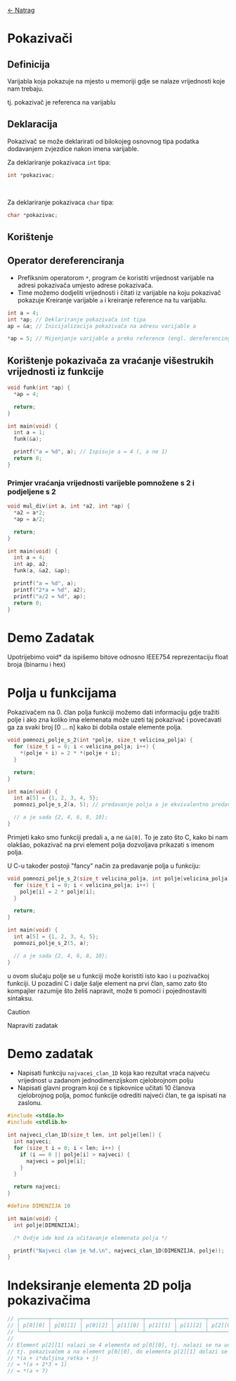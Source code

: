 [← Natrag](..)

# Pokazivači

## Definicija
Varijabla koja pokazuje na mjesto u memoriji gdje se nalaze vrijednosti koje nam trebaju.

tj. pokazivač je referenca na varijablu

## Deklaracija
Pokazivač se može deklarirati od bilokojeg osnovnog tipa podatka dodavanjem zvjezdice nakon imena varijable.

Za deklariranje pokazivaca `int` tipa:
```c
int *pokazivac;
```
<br>

Za deklariranje pokazivaca `char` tipa:
```c
char *pokazivac;
```


## Korištenje

## Operator dereferenciranja
- Prefiksnim operatorom `*`, program će koristiti vrijednost varijable na adresi pokazivača umjesto adrese pokazivača.
- Time možemo dodjeliti vrijednosti i čitati iz varijable na koju pokazivač pokazuje
Kreiranje varijable `a` i kreiranje reference na tu varijablu.


```c
int a = 4;
int *ap; // Deklariranje pokazivača int tipa
ap = &a; // Inicijalizacija pokazivača na adresu varijable a

*ap = 5; // Mijenjanje varijable a preko reference (engl. dereferencing)
```

## Korištenje pokazivača za vraćanje višestrukih vrijednosti iz funkcije

```c
void funk(int *ap) {
  *ap = 4;

  return;
}

int main(void) {
  int a = 1;
  funk(&a);

  printf("a = %d", a); // Ispisuje a = 4 (, a ne 1)
  return 0;
}
```

### Primjer vraćanja vrijednosti varijeble pomnožene s 2 i podjeljene s 2
```c
void mul_div(int a, int *a2, int *ap) {
  *a2 = a*2;
  *ap = a/2;

  return;
}

int main(void) {
  int a = 4;
  int ap, a2;
  funk(a, &a2, &ap);

  printf("a = %d", a);
  printf("2*a = %d", a2);
  printf("a/2 = %d", ap);
  return 0;
}
```

# Demo Zadatak
Upotrijebimo void* da ispišemo bitove odnosno IEEE754 reprezentaciju float broja (binarnu i hex)

# Polja u funkcijama
Pokazivačem na 0. član polja funkciji možemo dati informaciju gdje tražiti polje i ako zna koliko ima elemenata može uzeti taj pokazivač i povećavati ga za svaki broj [0 ... n] kako bi dobila ostale elemente polja.
```c
void pomnozi_polje_s_2(int *polje, size_t velicina_polja) {
  for (size_t i = 0; i < velicina_polja; i++) {
    *(polje + i) = 2 * *(polje + i);
  }

  return;
}

int main(void) {
  int a[5] = {1, 2, 3, 4, 5};
  pomnozi_polje_s_2(a, 5); // predavanje polja a je ekvivalentno predavanju pokazivača na prvi element polja

  // a je sada {2, 4, 6, 8, 10};
}
```

Primjeti kako smo funkciji predali `a`, a ne `&a[0]`. To je zato što C, kako bi nam olakšao, pokazivač na prvi element polja dozvoljava prikazati s imenom polja.

U C-u također postoji "fancy" način za predavanje polja u funkciju:
```c
void pomnozi_polje_s_2(size_t velicina_polja, int polje[velicina_polja]) {
  for (size_t i = 0; i < velicina_polja; i++) {
    polje[i] = 2 * polje[i];
  }

  return;
}

int main(void) {
  int a[5] = {1, 2, 3, 4, 5};
  pomnozi_polje_s_2(5, a);

  // a je sada {2, 4, 6, 8, 10};
}
```

u ovom slučaju polje se u funkciji može koristiti isto kao i u pozivačkoj funkciji.
U pozadini C i dalje šalje element na prvi član, samo zato što kompajler razumije što želiš napravit, može ti pomoći i pojednostaviti sintaksu.


> [!caution]
> Napraviti zadatak

# Demo zadatak
- Napisati funkciju `najvacei_clan_1D` koja kao rezultat vraća najveću vrijednost u zadanom jednodimenzijskom cjelobrojnom polju
- Napisati glavni program koji će s tipkovnice učitati 10 članova cjelobrojnog polja, pomoć funkcije odrediti najveći član, te ga ispisati na zaslonu.

```c
#include <stdio.h>
#include <stdlib.h>

int najveci_clan_1D(size_t len, int polje[len]) {
  int najveci;
  for (size_t i = 0; i < len; i++) {
    if (i == 0 || polje[i] > najveci) {
      najveci = polje[i];
    }
  }

  return najveci;
}

#define DIMENZIJA 10

int main(void) {
  int polje[DIMENZIJA];

  /* Ovdje ide kod za učitavanje elemenata polja */

  printf("Najveci clan je %d.\n", najveci_clan_1D(DIMENZIJA, polje));
}

```

# Indeksiranje elementa 2D polja pokazivačima
```c
// ┌─────────┬─────────┬─────────┬─────────┬─────────┬─────────┬─────────┬─────────┬─────────┐
// │ p[0][0] │ p[0][1] │ p[0][2] │ p[1][0] │ p[1][1] │ p[1][2] │ p[2][0] │ p[2][1] │ p[2][2] │
// └─────────┴─────────┴─────────┴─────────┴─────────┴─────────┴─────────┴─────────┴─────────┘
//
// Element p[2][1] nalazi se 4 elementa od p[0][0], tj. nalazi se na udaljenosti od 2 retka i 1 elementa od p[0][0]
// tj. pokazivačem a na element p[0][0], do elementa p[2][1] dolazi se formulom:
// *(a + i*duljina_retka + j)
// = *(a + 2*3 + 1)
// = *(a + 7)
```
